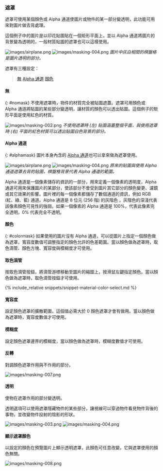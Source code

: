 
### 遮罩
遮罩可使用某個顏色或 Alpha 通道使圖片或物件的某一部分變透明，此功能可用來對圖片做去背處理。

這個例子中的圖片是以印花貼圖貼在一個矩形平面上，並以 Alpha 通道將圖片的背景變為透明的，一般材質貼圖的遮罩也可以這樣使用。

![images/airplane.png](images/airplane.png)  ![images/masking-004.png](images/masking-004.png)
*圖片中灰白相間的棋盤格是圖片透明的部分。*

遮罩有三種設定：

> [無](#nomask)
> [Alpha 通道](#alphamask)
> [顏色](#colormask)

#### 無
{: #nomask}
不使用遮罩時，物件的材質完全被貼圖遮蓋。遮罩可用顏色或 Alpha 通道將貼圖的某些部分變透明，讓材質的顏色可以透出貼圖。這個例子的矩形平面是使用紅色的材質。

![images/masking-002.png](images/masking-002.png)
*不使用遮罩時 (左) 貼圖涵蓋整個平面，與使用遮罩時 (右) 平面的紅色材質可以透出貼圖白色背景的部分。*

#### Alpha 通道
{: #alphamask}
圖片本身內含的 [Alpha 通道](environment-tab.html#alpha)也可以拿來做為遮罩使用。

![images/airplane.png](images/airplane.png)  ![images/masking-004.png](images/masking-004.png)
*原來的貼圖與使用 Alpha 通道遮罩去背的貼圖，棋盤格背景代表 Alpha 通道的範圍。*

Alpha 通道是一個像素儲存的資訊的一部分，用來定義一個像素的透明度，Alpha 通道可用來保護圖片的某部分，使該部分不會受到圖片其它部分的顏色變更、濾鏡或其它效果的影響。圖片裡的每一個像素都儲存了數個通道的資訊，例如 RGB (紅、綠、藍) 通道。Alpha 通道是 8 位元 (256 階) 的灰階色 ，灰階色的深淺代表該像素顏色可見性的強弱。如果一個像素的 Alpha 通道是 100%，代表此像素完全透明，0% 代表完全不透明。

#### 顏色
{: #colormask}
如果使用的圖片沒有 Alpha 通道，可以從圖片上指定一個顏色做為遮罩，寬容度數值可調整指定的顏色允許的色差範圍。當以顏色做為遮罩時，取色滴管、顏色方塊、寬容度與模糊度才可使用。

#### 取色滴管
按取色滴管按鈕，將滴管游標移動至圖片的縮圖上，按滑鼠左鍵指定顏色。當以顏色做為遮罩時，取色滴管按鈕才可使用。

{% include_relative snippets/snippet-material-color-select.md %}

#### 寬容度
設定顏色遮罩的擴散範圍，這個值必需大於 0 顏色遮罩才會有做用。當以顏色做為遮罩時，寬容度數值才可使用。

#### 模糊度
設定顏色遮罩邊界的模糊度，當以顏色做為遮罩時，模糊度數值才可使用。

#### 反轉
對調顏色遮罩作用與不作用的部分。

![images/masking-007.png](images/masking-007.png)  

#### 透明
使物在遮罩作用的部分變透明。

透明選項可以使用遮罩隱藏物件的某些部分，讓視線可以穿過物件看見物件背後的事物，並改變物件投射的陰影的形狀。

![images/masking-003.png](images/masking-003.png)    ![images/masking-004.png](images/masking-004.png)

#### 顯示遮罩顏色
以設定的顏色在預覽圖片上顯示透明遮罩，此顏色可任意改變，它與遮罩使用的顏色無關。

![images/masking-008.png](images/masking-008.png)
